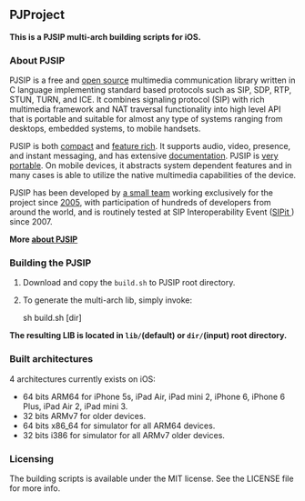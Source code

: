 ## PJProject

<b>This is a PJSIP multi-arch building scripts for iOS.</b>

### About PJSIP

<p>PJSIP is a free and <a HREF="http://www.pjsip.org/about.htm#opensource">open source</a> multimedia communication library written in C language  implementing standard based protocols such as SIP, SDP, RTP, STUN, TURN, and ICE. It combines signaling protocol (SIP) with rich multimedia framework and NAT traversal functionality into high level API that is portable and suitable for almost any type of systems ranging from desktops, embedded systems, to mobile handsets.</p>
 	
<p>PJSIP is both <a HREF="http://www.pjsip.org/about.htm#compact">compact</a> and <A HREF="http://www.pjsip.org/about.htm#comprehensive">feature rich</A>. It supports audio, video, presence, and instant messaging, and has extensive <a HREF="http://www.pjsip.org/about.htm#documentation">documentation</a>. PJSIP is <A HREF="http://www.pjsip.org/about.htm#portable">very portable</A>. On mobile devices, it abstracts system dependent features and in many cases is able to utilize the native multimedia capabilities of the device.</p>

<p>PJSIP has been developed by <a HREF="http://www.pjsip.org/about.htm#who">a small team</a> working exclusively for the project since <a HREF="http://www.pjsip.org/about.htm#history">2005</a>, with participation of hundreds of developers from around the world, and is routinely tested at SIP Interoperability Event (<A HREF="http://www.sipit.net">SIPit </A>) since 2007.</p>

<p><b>More <A HREF="http://www.pjsip.org/about.htm">about PJSIP </A></b></p>

### Building the PJSIP

1. Download and copy the `build.sh` to PJSIP root directory.
2. To generate the multi-arch lib, simply invoke:
        
    sh build.sh [dir]
        
**The resulting LIB is located in `lib/`(default) or `dir/`(input) root directory.**

### Built architectures

4 architectures currently exists on iOS:

- 64 bits ARM64 for iPhone 5s, iPad Air, iPad mini 2, iPhone 6, iPhone 6 Plus, iPad Air 2, iPad mini 3.
- 32 bits ARMv7 for older devices.
- 64 bits x86_64 for simulator for all ARM64 devices.
- 32 bits i386 for simulator for all ARMv7 older devices.

### Licensing

The building scripts is available under the MIT license. See the LICENSE file for more info.

